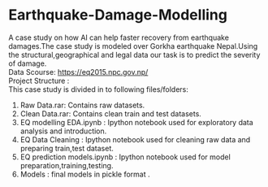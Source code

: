 # Earthquake-Damage-Modelling
A case study  on how AI can help faster recovery from earthquake damages.The case study is modeled over Gorkha earthquake Nepal.Using the structural,geographical and legal data our task is to predict the severity of damage.                       
Data Scourse: https://eq2015.npc.gov.np/                                                                              
Project Structure :                                                                       
This case study is divided in to following files/folders:

1. Raw Data.rar: Contains raw datasets.
2. Clean Data.rar: Contains clean train and test datasets.
3. EQ modelling EDA.ipynb : Ipython notebook used for exploratory data analysis and introduction.
4. EQ Data Cleaning : Ipython notebook used for cleaning raw data and preparing train,test dataset.
5. EQ prediction models.ipynb : Ipython notebook used for model preparation,training,testing.
6. Models : final models in pickle format .

